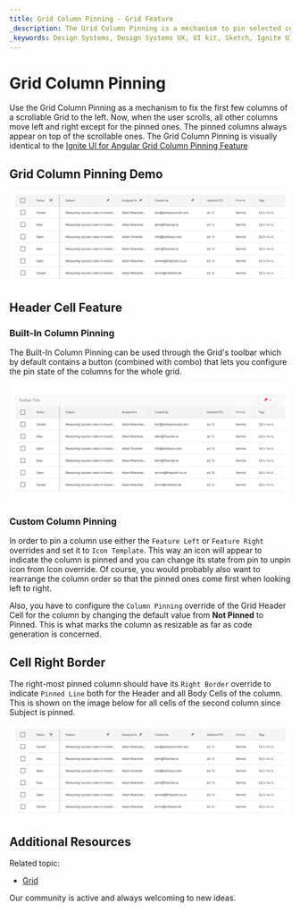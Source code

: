 ```yaml
---
title: Grid Column Pinning - Grid Feature
_description: The Grid Column Pinning is a mechanism to pin selected columns of a scrollable Grid.
_keywords: Design Systems, Design Systems UX, UI kit, Sketch, Ignite UI for Angular, Sketch to Angular, Sketch to Angular, Angular, Angular Design System, Export code from Sketch, Design Kits for Angular, Sketch HTML, Sketch to HTML, Sketch UI kits
---
```


# Grid Column Pinning

Use the Grid Column Pinning as a mechanism to fix the first few columns of a scrollable Grid to the left. Now, when the user scrolls, all other columns move left and right except for the pinned ones. The pinned columns always appear on top of the scrollable ones. The Grid Column Pinning is visually identical to the [Ignite UI for Angular Grid Column Pinning Feature](https://www.infragistics.com/products/ignite-ui-angular/angular/components/grid_column_pinning.html)

## Grid Column Pinning Demo

<img class="responsive-img" src="../images/grid_column_pinning_demo.png" srcset="../images/grid_column_pinning_demo@2x.png 2x" />

## Header Cell Feature

### Built-In Column Pinning

The Built-In Column Pinning can be used through the Grid's toolbar which by default contains a button (combined with combo) that lets you configure the pin state of the columns for the whole grid.

<img class="responsive-img" src="../images/grid_column_pinning_built_in.png" srcset="../images/grid_column_pinning_built_in@2x.png 2x" />

### Custom Column Pinning

In order to pin a column use either the `Feature Left` or `Feature Right` overrides and set it to `Icon Template`. This way an icon will appear to indicate the column is pinned and you can change its state from pin to unpin icon from Icon override. Of course, you would probably also want to rearrange the column order so that the pinned ones come first when looking left to right.

Also, you have to configure the `Column Pinning` override of the Grid Header Cell for the column by changing the default value from **Not Pinned** to Pinned. This is what marks the column as resizable as far as code generation is concerned.

## Cell Right Border

The right-most pinned column should have its `Right Border` override to indicate `Pinned Line` both for the Header and all Body Cells of the column. This is shown on the image below for all cells of the second column since Subject is pinned.

<img class="responsive-img" src="../images/grid_column_pinning_demo.png" srcset="../images/grid_column_pinning_demo@2x.png 2x" />

## Additional Resources

Related topic:

- [Grid](grid.md)
  <div class="divider--half"></div>

Our community is active and always welcoming to new ideas.
